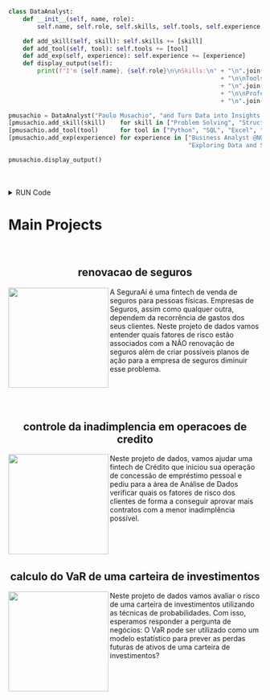 ```python
class DataAnalyst:
    def __init__(self, name, role):
        self.name, self.role, self.skills, self.tools, self.experience = name, role, [], [], []

    def add_skill(self, skill): self.skills += [skill]
    def add_tool(self, tool): self.tools += [tool]
    def add_exp(self, experience): self.experience += [experience]
    def display_output(self):
        print(f"I'm {self.name}, {self.role}\n\nSkills:\n" + "\n".join(f"- {s}" for s in self.skills)
                                                           + "\n\nToolset:\n"
                                                           + "\n".join(f"- {t}" for t in self.tools)
                                                           + "\n\nProfessional Experience:\n"
                                                           + "\n".join(f"- {e}" for e in self.experience))

pmusachio = DataAnalyst("Paulo Musachio", "and Turn Data into Insights!")
[pmusachio.add_skill(skill)    for skill in ["Problem Solving", "Structured Thinking", "Exploratory Data Analysis", "Storytelling"]]
[pmusachio.add_tool(tool)      for tool in ["Python", "SQL", "Excel", "Statistics", "BI and Dashboard"]]
[pmusachio.add_exp(experience) for experience in ["Business Analyst @NUBANK - credit and risk",
                                                  "Exploring Data and Solving Problems in Industry for +10 years"]]

pmusachio.display_output()
```
 <br/>
  <br/>
  
<details>
  <summary>RUN Code</summary>
  <br/>
  
  I'm Paulo Musachio, and Turn Data into Insights!

  Skills:
  - Problem Solving
  - Structured Thinking
  - Exploratory Data Analysis
  - Storytelling

  Toolset:
  - Python
  - SQL
  - Excel
  - Statistics
  - BI and Dashboard

  Profissional Experience:
  - Business Analyst @NUBANK - credit and risk
  - Exploring Data and Solving Problems in Industry for +10 years

</details>

<h1>Main Projects</h1>

<br>

<!-- project06 -->
<h2 align="center"> renovacao de seguros </h2>

<a href="https://github.com/pmusachio/renovacao_seguros" >
<img width="199" align="left" src="https://github.com/pmusachio/private/blob/main/img/cover_06b.jpeg" ></a>

A SeguraAí é uma fintech de venda de seguros para pessoas físicas. Empresas de Seguros, assim como qualquer outra, dependem da recorrência de gastos dos seus clientes. Neste projeto de dados vamos entender quais fatores de risco estão associados com a NÃO renovação de seguros além de criar possíveis planos de ação para a empresa de seguros diminuir esse problema.

<br><br><br>

<!-- project05 -->
<h2 align="center"> controle da inadimplencia em operacoes de credito </h2>

<a href="https://github.com/pmusachio/controle_inadimplencia_emprestimos" >
<img width="199" align="left" src="https://github.com/pmusachio/private/blob/main/img/cover_05b.jpeg" ></a>

Neste projeto de dados, vamos ajudar uma fintech de Crédito que iniciou sua operação de concessão de empréstimo pessoal e pediu para a área de Análise de Dados verificar quais os fatores de risco dos clientes de forma a conseguir aprovar mais contratos com a menor inadimplência possível.

<br><br><br>

<!-- project04 -->
<h2 align="center"> calculo do VaR de uma carteira de investimentos </h2>

<a href="https://github.com/pmusachio/previsao_perdas_investimentos" >
<img width="199" align="left" src="https://github.com/pmusachio/private/blob/main/img/cover_04b.jpeg" ></a>

Neste projeto de dados vamos avaliar o risco de uma carteira de investimentos utilizando as técnicas de probabilidades. Com isso, esperamos responder a pergunta de negócios: O VaR pode ser utilizado como um modelo estatístico para prever as perdas futuras de ativos de uma carteira de investimentos?

<br><br><br>
